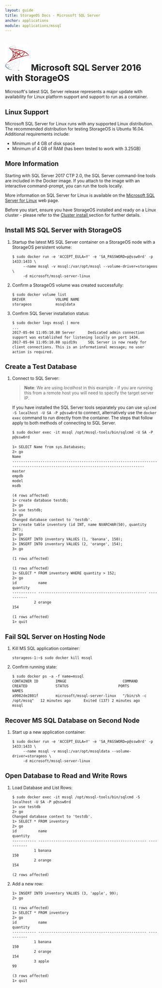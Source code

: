 ```yaml
---
layout: guide
title: StorageOS Docs - Microsoft SQL Server
anchor: applications
module: applications/mssql
---
```



# ![image](/images/docs/explore/mssqllogo.png) Microsoft SQL Server 2016 with StorageOS

 Microsoft's latest SQL Server release represents a major update with availability for Linux platform support and support to run as a container.

## Linux Support

Microsoft SQL Server for Linux runs with any supported Linux distribution.  The recommended distribution for testing StorageOS is Ubuntu 16.04.  Additional requirements include:
* Minimum of 4 GB of disk space 
* Minimum of 4 GB of RAM (has been tested to work with 3.25GB)

## More Information

Starting with SQL Server 2017 CTP 2.0, the SQL Server command-line tools are included in the Docker image. If you attach to the image with an interactive command-prompt, you can run the tools locally.

More information on SQL Server for Linux is available on the [Microsoft SQL Server for Linux](https://docs.microsoft.com/en-us/sql/linux/sql-server-linux-overview "Microsoft SQL Server for Linux") web page.

Before you start, ensure you have StorageOS installed and ready on a Linux cluster - please refer to the [Cluster install ](../install/clusterinstall.html)section for further details.

## Install MS SQL Server with StorageOS

1. Startup the latest MS SQL Server container on a StorageOS node with a StorageOS persistent volume:

   ```
   $ sudo docker run -e 'ACCEPT_EULA=Y' -e 'SA_PASSWORD=p@ssw0rd' -p 1433:1433 \
        --name mssql -v mssql:/var/opt/mssql --volume-driver=storageos \
        -d microsoft/mssql-server-linux
   ```

2. Confirm a StorageOS volume was created successfully:

   ```
   $ sudo docker volume list
   DRIVER              VOLUME NAME
   storageos           mssqldata
   ```

3. Confirm SQL Server installation status:

   ```
   $ sudo docker logs mssql | more
   ...
   2017-05-04 11:05:10.80 Server      Dedicated admin connection support was established for listening locally on port 1434.
   2017-05-04 11:05:10.80 spid19s     SQL Server is now ready for client connections. This is an informational message; no user action is required.
   ```

## Create a Test Database

1. Connect to SQL Server:

   >**Note**: We are using *localhost* in this example - if you are running this from a remote host you will need to specify the target server IP.

   If you have installed the SQL Server tools separately you can use `sqlcmd -S localhost -U SA -P p@ssw0rd` to connect, alternatively use the `docker exec` command to run directly from the container.  The steps that follow apply to both methods of connecting to SQL Server. 

   ``` 
   $ sudo docker exec -it mssql /opt/mssql-tools/bin/sqlcmd -U SA -P p@ssw0rd 

   1> SELECT Name from sys.Databases;
   2> go
   Name
   --------------------------------------------------------------------------------------------------------------------------------
   master
   empdb
   model
   msdb

   (4 rows affected)
   1> create database testdb;
   2> go
   1> use testdb;
   2> go
   Changed database context to 'testdb'.
   1> create table inventory (id INT, name NVARCHAR(50), quantity INT);
   2> go
   1> INSERT INTO inventory VALUES (1, 'banana', 150);
   2> INSERT INTO inventory VALUES (2, 'orange', 154);
   3> go

   (1 rows affected)

   (1 rows affected)
   1> SELECT * FROM inventory WHERE quantity > 152;
   2> go
   id          name                                               quantity
   ----------- -------------------------------------------------- -----------
             2 orange                                                     154

   (1 rows affected)
   1> quit
   ```


## Fail SQL Server on Hosting Node

1. Kill MS SQL application container:

   ```
   storageos-1:~$ sudo docker kill mssql
   ```

2. Confirm running state:

   ```
   $ sudo docker ps -a -f name=mssql
   CONTAINER ID        IMAGE                          COMMAND                  CREATED             STATUS                       PORTS               NAMES
   a9982de2801f        microsoft/mssql-server-linux   "/bin/sh -c /opt/mssq"   12 minutes ago      Exited (137) 2 minutes ago                       mssql
   ```

## Recover MS SQL Database on Second Node

1. Start up a new application container:

   ```
   $ sudo docker run -e 'ACCEPT_EULA=Y' -e 'SA_PASSWORD=p@ssw0rd' -p 1433:1433 \
        --name mssql -v mssql:/var/opt/mssqldata --volume-driver=storageos \
        -d microsoft/mssql-server-linux
   ```

## Open Database to Read and Write Rows

1. Load Database and List Rows:

   ```
   $ sudo docker exec -it mssql /opt/mssql-tools/bin/sqlcmd -S localhost -U SA -P p@ssw0rd 
   1> use testdb
   2> go
   Changed database context to 'testdb'.
   1> SELECT * FROM inventory
   2> go
   id          name                                               quantity
   ----------- -------------------------------------------------- -----------
             1 banana                                                     150
             2 orange                                                     154

   (2 rows affected)
   ```

2. Add a new row:

   ```
   1> INSERT INTO inventory VALUES (3, 'apple', 99);
   2> go

   (1 rows affected)
   1> SELECT * FROM inventory
   2> go
   id          name                                               quantity
   ----------- -------------------------------------------------- -----------
             1 banana                                                     150
             2 orange                                                     154
             3 apple                                                       99

   (3 rows affected)
   1> quit
   ```
